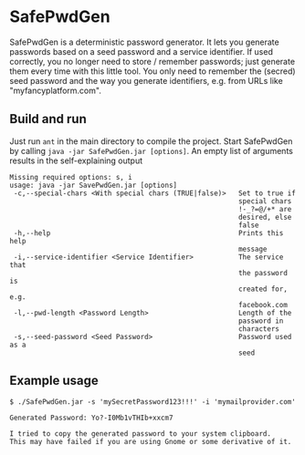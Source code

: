 # SafePwdGen
SafePwdGen is a deterministic password generator. It lets you generate passwords
based on a seed password and a service identifier. If used correctly, you no longer
need to store / remember passwords; just generate them every time with this little tool.
You only need to remember the (secred) seed password and the way you generate identifiers,
e.g. from URLs like "myfancyplatform.com".

## Build and run

Just run `ant` in the main directory to compile the project.
Start SafePwdGen by calling `java -jar SafePwdGen.jar [options]`.
An empty list of arguments results in the self-explaining output

```
Missing required options: s, i
usage: java -jar SavePwdGen.jar [options]
 -c,--special-chars <With special chars (TRUE|false)>   Set to true if
                                                        special chars
                                                        !-_?=@/+* are
                                                        desired, else
                                                        false
 -h,--help                                              Prints this help
                                                        message
 -i,--service-identifier <Service Identifier>           The service that
                                                        the password is
                                                        created for, e.g.
                                                        facebook.com
 -l,--pwd-length <Password Length>                      Length of the
                                                        password in
                                                        characters
 -s,--seed-password <Seed Password>                     Password used as a
                                                        seed
```

## Example usage

```
$ ./SafePwdGen.jar -s 'mySecretPassword123!!!' -i 'mymailprovider.com'

Generated Password: Yo?-I0Mb1vTHIb+xxcm7

I tried to copy the generated password to your system clipboard.
This may have failed if you are using Gnome or some derivative of it.
```

